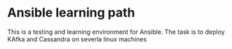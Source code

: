 # Ansible learning path
This is a testing and learning environment for Ansible. The task is to deploy KAfka and Cassandra on severla linux machines
